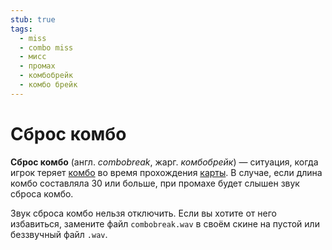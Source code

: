 ```yaml
---
stub: true
tags:
  - miss
  - combo miss
  - мисс
  - промах
  - комбобрейк
  - комбо брейк
---
```


# Сброс комбо

**Сброс комбо** (англ. *combobreak*, жарг. *комбобрейк*) — ситуация, когда игрок теряет [комбо](/wiki/Gameplay/Combo_(score_multiplier)) во время прохождения [карты](/wiki/Beatmap). В случае, если длина комбо составляла 30 или больше, при промахе будет слышен звук сброса комбо.

Звук сброса комбо нельзя отключить. Если вы хотите от него избавиться, замените файл `combobreak.wav` в своём скине на пустой или беззвучный файл `.wav`.
